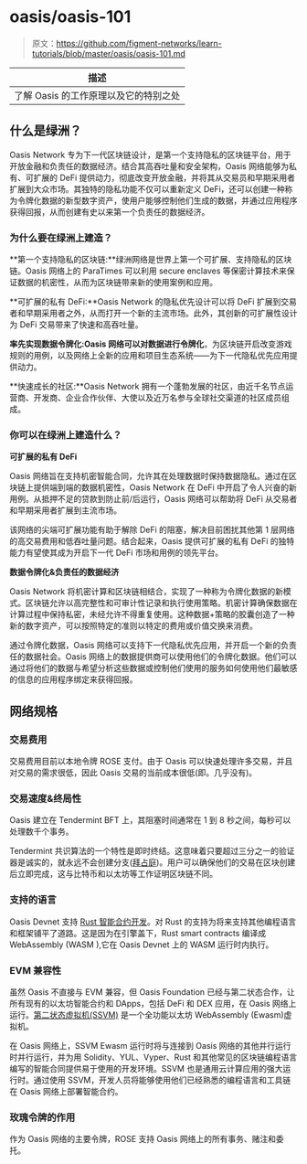 # oasis/oasis-101

> 原文：<https://github.com/figment-networks/learn-tutorials/blob/master/oasis/oasis-101.md>

| 描述 |
| --- |
| 了解 Oasis 的工作原理以及它的特别之处 |

## **什么是绿洲？**

Oasis Network 专为下一代区块链设计，是第一个支持隐私的区块链平台，用于开放金融和负责任的数据经济。结合其高吞吐量和安全架构，Oasis 网络能够为私有、可扩展的 DeFi 提供动力，彻底改变开放金融，并将其从交易员和早期采用者扩展到大众市场。其独特的隐私功能不仅可以重新定义 DeFi，还可以创建一种称为令牌化数据的新型数字资产，使用户能够控制他们生成的数据，并通过应用程序获得回报，从而创建有史以来第一个负责任的数据经济。

### 为什么要在绿洲上建造？

**第一个支持隐私的区块链:**绿洲网络是世界上第一个可扩展、支持隐私的区块链。Oasis 网络上的 ParaTimes 可以利用 secure enclaves 等保密计算技术来保证数据的机密性，从而为区块链带来新的使用案例和应用。

**可扩展的私有 DeFi:**Oasis Network 的隐私优先设计可以将 DeFi 扩展到交易者和早期采用者之外，从而打开一个新的主流市场。此外，其创新的可扩展性设计为 DeFi 交易带来了快速和高吞吐量。

**率先实现数据令牌化:**Oasis 网络可以**对数据进行令牌化**，为区块链开启改变游戏规则的用例，以及网络上全新的应用和项目生态系统——为下一代隐私优先应用提供动力。

**快速成长的社区:**Oasis Network 拥有一个蓬勃发展的社区，由近千名节点运营商、开发商、企业合作伙伴、大使以及近万名参与全球社交渠道的社区成员组成。

### 你可以在绿洲上建造什么？

**可扩展的私有 DeFi**

Oasis 网络旨在支持机密智能合同，允许其在处理数据时保持数据隐私。通过在区块链上提供端到端的数据机密性，Oasis Network 在 DeFi 中开启了令人兴奋的新用例。从抵押不足的贷款到防止前/后运行，Oasis 网络可以帮助将 DeFi 从交易者和早期采用者扩展到主流市场。

该网络的尖端可扩展功能有助于解除 DeFi 的阻塞，解决目前困扰其他第 1 层网络的高交易费用和低吞吐量问题。结合起来，Oasis 提供可扩展的私有 DeFi 的独特能力有望使其成为开启下一代 DeFi 市场和用例的领先平台。

**数据令牌化&负责任的数据经济**

Oasis Network 将机密计算和区块链相结合，实现了一种称为令牌化数据的新模式。区块链允许以高完整性和可审计性记录和执行使用策略。机密计算确保数据在计算过程中保持私密，未经允许不得重复使用。这种数据+策略的胶囊创造了一种新的数字资产，可以按照特定的准则以特定的费用或价值交换来消费。

通过令牌化数据，Oasis 网络可以支持下一代隐私优先应用，并开启一个新的负责任的数据社会。Oasis 网络上的数据提供商可以使用他们的令牌化数据。他们可以通过将他们的数据与希望分析这些数据或控制他们使用的服务如何使用他们最敏感的信息的应用程序绑定来获得回报。

## **网络规格**

### **交易费用**

交易费用目前以本地令牌 ROSE 支付。由于 Oasis 可以快速处理许多交易，并且对交易的需求很低，因此 Oasis 交易的当前成本很低(即。几乎没有)。

### **交易速度&终局性**

Oasis 建立在 Tendermint BFT 上，其阻塞时间通常在 1 到 8 秒之间，每秒可以处理数千个事务。

Tendermint 共识算法的一个特性是即时终结。这意味着只要超过三分之一的验证器是诚实的，就永远不会创建分支([拜占庭](https://en.wikipedia.org/wiki/Byzantine_fault))。用户可以确保他们的交易在区块创建后立即完成，这与比特币和以太坊等工作证明区块链不同。

### **支持的语言**

Oasis Devnet 支持 [Rust 智能合约开发](https://docs.oasiscloud.io/en/latest/rust-contract-tutorial/)。对 Rust 的支持为将来支持其他编程语言和框架铺平了道路。这是因为在引擎盖下，Rust smart contracts 编译成 WebAssembly (WASM ),它在 Oasis Devnet 上的 WASM 运行时内执行。

### **EVM 兼容性**

虽然 Oasis 不直接与 EVM 兼容，但 Oasis Foundation 已经与第二状态合作，让所有现有的以太坊智能合约和 DApps，包括 DeFi 和 DEX 应用，在 Oasis 网络上运行。[第二状态虚拟机(SSVM)](https://www.secondstate.io/ssvm/) 是一个全功能以太坊 WebAssembly (Ewasm)虚拟机。

在 Oasis 网络上，SSVM Ewasm 运行时将与连接到 Oasis 网络的其他并行运行时并行运行，并为用 Solidity、YUL、Vyper、Rust 和其他常见的区块链编程语言编写的智能合同提供易于使用的开发环境。SSVM 也是通用云计算应用的强大运行时。通过使用 SSVM，开发人员将能够使用他们已经熟悉的编程语言和工具链在 Oasis 网络上部署智能合约。

### **玫瑰令牌的作用**

作为 Oasis 网络的主要令牌，ROSE 支持 Oasis 网络上的所有事务、赌注和委托。